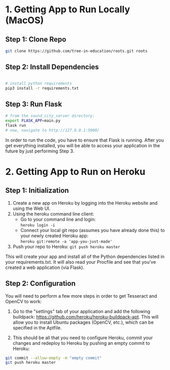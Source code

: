 # 1. Getting App to Run Locally (MacOS)

## Step 1: Clone Repo
```bash
git clone https://github.com/tree-in-education/roots.git roots
```

## Step 2: Install Dependencies
```bash 

# install python requirements
pip3 install -r requirements.txt

```

## Step 3: Run Flask
```bash
# from the sound_city_server directory:
export FLASK_APP=main.py
flask run
# now, navigate to http://127.0.0.1:5000/
```

In order to run the code, you have to ensure that Flask is running. After you get everything installed, you will be able to access your application in the future by just performing Step 3. 


# 2. Getting App to Run on Heroku

## Step 1: Initialization
1. Create a new app on Heroku by logging into the Heroku website and using the Web UI.
1. Using the heroku command line client:
   * Go to your command line and login:<br> `heroku login -i`
   * Connect your local git repo (assumes you have already done this) to your newly created Heroku app:<br> `heroku git:remote -a 'app-you-just-made'`
1. Push your repo to Heroku: `git push heroku master`

This will create your app and install all of the Python dependencies listed in your requirements.txt. It will also read your Procfile and see that you've created a web application (via Flask).

## Step 2: Configuration 
You will need to perform a few more steps in order to get Tesseract and OpenCV to work:

1. Go to the "settings" tab of your application and add the following buildpack:
https://github.com/heroku/heroku-buildpack-apt. This will allow you to install Ubuntu packages (OpenCV, etc.), which can be specified in the Aptfile.

2. This should be all that you need to configure Heroku, commit your changes and redeploy to Heroku by pushing an empty commit to Heroku:

```bash
git commit --allow-empty -m "empty commit"
git push heroku master
```
